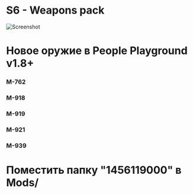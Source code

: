 # S6 - Weapons pack
![Screenshot](https://github.com/staff0s/s6_pack/blob/main/MODico.png)
# Новое оружие в People Playground v1.8+
### M-762
### M-918
### M-919
### M-921
### M-939
# Поместить папку "1456119000" в Mods/
